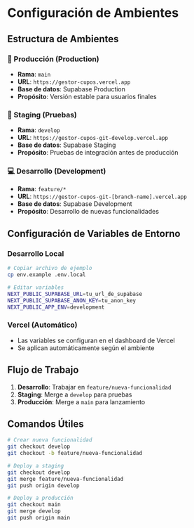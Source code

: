 # Configuración de Ambientes

## Estructura de Ambientes

### 🚀 Producción (Production)

- **Rama**: `main`
- **URL**: `https://gestor-cupos.vercel.app`
- **Base de datos**: Supabase Production
- **Propósito**: Versión estable para usuarios finales

### 🧪 Staging (Pruebas)

- **Rama**: `develop`
- **URL**: `https://gestor-cupos-git-develop.vercel.app`
- **Base de datos**: Supabase Staging
- **Propósito**: Pruebas de integración antes de producción

### 💻 Desarrollo (Development)

- **Rama**: `feature/*`
- **URL**: `https://gestor-cupos-git-[branch-name].vercel.app`
- **Base de datos**: Supabase Development
- **Propósito**: Desarrollo de nuevas funcionalidades

## Configuración de Variables de Entorno

### Desarrollo Local

```bash
# Copiar archivo de ejemplo
cp env.example .env.local

# Editar variables
NEXT_PUBLIC_SUPABASE_URL=tu_url_de_supabase
NEXT_PUBLIC_SUPABASE_ANON_KEY=tu_anon_key
NEXT_PUBLIC_APP_ENV=development
```

### Vercel (Automático)

- Las variables se configuran en el dashboard de Vercel
- Se aplican automáticamente según el ambiente

## Flujo de Trabajo

1. **Desarrollo**: Trabajar en `feature/nueva-funcionalidad`
2. **Staging**: Merge a `develop` para pruebas
3. **Producción**: Merge a `main` para lanzamiento

## Comandos Útiles

```bash
# Crear nueva funcionalidad
git checkout develop
git checkout -b feature/nueva-funcionalidad

# Deploy a staging
git checkout develop
git merge feature/nueva-funcionalidad
git push origin develop

# Deploy a producción
git checkout main
git merge develop
git push origin main
```
